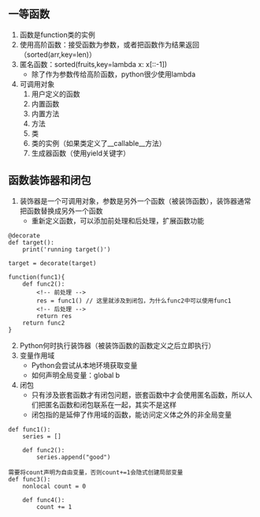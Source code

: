 ## 一等函数
1. 函数是function类的实例
2. 使用高阶函数：接受函数为参数，或者把函数作为结果返回（sorted(arr,key=len)）
3. 匿名函数：sorted(fruits,key=lambda x: x[::-1])
    * 除了作为参数传给高阶函数，python很少使用lambda
4. 可调用对象
    1. 用户定义的函数
    2. 内置函数
    3. 内置方法
    4. 方法
    5. 类
    6. 类的实例（如果类定义了__callable__方法）
    7. 生成器函数（使用yield关键字）


## 函数装饰器和闭包
1. 装饰器是一个可调用对象，参数是另外一个函数（被装饰函数），装饰器通常把函数替换成另外一个函数
    * 重新定义函数，可以添加前处理和后处理，扩展函数功能
```
@decorate
def target():
    print('running target()')

target = decorate(target)

function(func1){
    def func2():
        <!-- 前处理 -->
        res = func1() // 这里就涉及到闭包，为什么func2中可以使用func1
        <!-- 后处理 -->
        return res
    return func2
}
```
2. Python何时执行装饰器（被装饰函数的函数定义之后立即执行）
3. 变量作用域
    * Python会尝试从本地环境获取变量
    * 如何声明全局变量：global b
4. 闭包
    * 只有涉及嵌套函数才有闭包问题，嵌套函数中才会使用匿名函数，所以人们把匿名函数和闭包联系在一起，其实不是这样
    * 闭包指的是延伸了作用域的函数，能访问定义体之外的非全局变量
```
def func1():
    series = []

    def func2():
        series.append("good")

需要将count声明为自由变量，否则count+=1会隐式创建局部变量
def func3():
    nonlocal count = 0

    def func4():
        count += 1
```